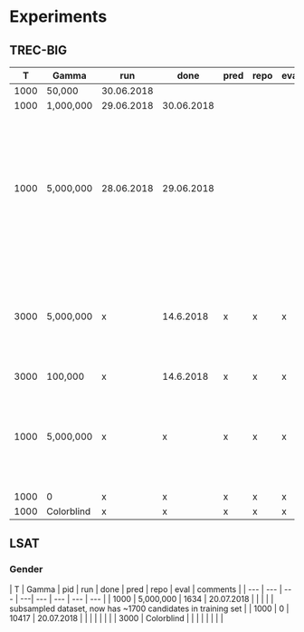 # Experiments

## TREC-BIG

| T | Gamma | run | done | pred | repo | eval | comments |
| --- | --- | --- | ---| --- | --- | --- | --- |
| 1000 | 50,000 | 30.06.2018 |  |  |  |  | |
| 1000 | 1,000,000 | 29.06.2018 | 30.06.2018 |  |  |  | |
| 1000 | 5,000,000 | 28.06.2018 | 29.06.2018 |  |  |  | trying with dataset with continuous scores, using 50 queries for training, but only 200 candidates --> gamma too large, convergence looked weird |
| 3000 | 5,000,000 | x | 14.6.2018 | x | x | x | higher iterations did not make women to be distributed evenly, but also rates all women to top positions |
| 3000 | 100,000 | x | 14.6.2018 | x | x | x | |
| 1000 | 5,000,000 | x | x | x | x | x | made all women appear in top positions, super weird, trying to have better convergence |
| 1000 | 0 | x | x | x | x | x | |
| 1000 | Colorblind | x | x | x | x | x | |

## LSAT

### Gender

| T | Gamma | pid | run | done | pred | repo | eval | comments |
| --- | --- | --- | ---| --- | --- | --- | --- |
| 1000 | 5,000,000 | 1634 | 20.07.2018 | | | | | subsampled dataset, now has ~1700 candidates in training set |
| 1000 | 0 | 10417 | 20.07.2018 | | | | | | |
| 3000 | Colorblind | |  | | | | | |
